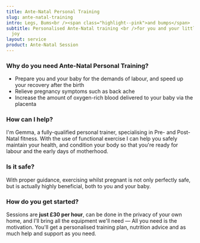 ```yaml
---
title: Ante-Natal Personal Training
slug: ante-natal-training
intro: Legs, Bums<br /><span class="highlight--pink">and bumps</span>
subtitle: Personalised Ante-Natal training <br />for you and your little bundle of
  joy
layout: service
product: Ante-Natal Session
---
```


### Why do you need Ante-Natal Personal Training?

* Prepare you and your baby for the demands of labour, and speed up your recovery after the birth
* Relieve pregnancy symptoms such as back ache
* Increase the amount of oxygen-rich blood delivered to your baby via the placenta

### How can I help?

I'm Gemma, a fully-qualified personal trainer, specialising in Pre- and Post-Natal fitness. With the use of functional exercise I can help you safely maintain your health, and condition your body so that you're ready for labour and the early days of motherhood.

### Is it safe?

With proper guidance, exercising whilst pregnant is not only perfectly safe, but is actually highly beneficial, both to you and your baby.

### How do you get started?

Sessions are **just £30 per hour**, can be done in the privacy of your own home, and I'll bring all the equipment we'll need &mdash; All you need is the motivation. You'll get a personalised training plan, nutrition advice and as much help and support as you need.